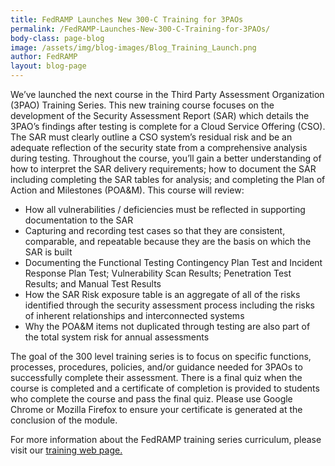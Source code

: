 ```yaml
---
title: FedRAMP Launches New 300-C Training for 3PAOs
permalink: /FedRAMP-Launches-New-300-C-Training-for-3PAOs/
body-class: page-blog
image: /assets/img/blog-images/Blog_Training_Launch.png
author: FedRAMP
layout: blog-page
---
```

We’ve launched the next course in the Third Party Assessment Organization (3PAO) Training Series. This new training course focuses on the development of the Security Assessment Report (SAR) which details the 3PAO’s findings after testing is complete for a Cloud Service Offering (CSO). The SAR must clearly outline a CSO system’s residual risk and be an adequate reflection of the security state from a comprehensive analysis during testing. Throughout the course, you’ll gain a better understanding of how to interpret the SAR delivery requirements; how to document the SAR including completing the SAR tables for analysis; and completing the Plan of Action and Milestones (POA&M). This course will review:

- How all vulnerabilities / deficiencies must be reflected in supporting documentation to the SAR
- Capturing and recording test cases so that they are consistent, comparable, and repeatable because they are the basis on which the SAR is built
- Documenting the Functional Testing Contingency Plan Test and Incident Response Plan Test; Vulnerability Scan Results; Penetration Test Results;  and Manual Test Results 
- How the SAR Risk exposure table is an aggregate of all of the risks identified through the security assessment process including the risks of inherent relationships and interconnected systems 
- Why the POA&M items not duplicated through testing are also part of the total system risk for annual assessments

The goal of the 300 level training series is to focus on specific functions, processes, procedures, policies, and/or guidance needed for 3PAOs to successfully complete their assessment. There is a final quiz when the course is completed and a certificate of completion is provided to students who complete the course and pass the final quiz. Please use Google Chrome or Mozilla Firefox to ensure your certificate is generated at the conclusion of the module. 

For more information about the FedRAMP training series curriculum, please visit our <a href="https://www.fedramp.gov/training/">training web page.</a> 
